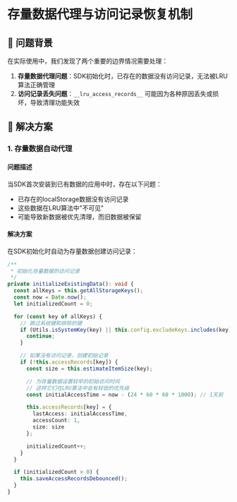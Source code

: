 # 存量数据代理与访问记录恢复机制

## 🎯 问题背景

在实际使用中，我们发现了两个重要的边界情况需要处理：

1. **存量数据代理问题**：SDK初始化时，已存在的数据没有访问记录，无法被LRU算法正确管理
2. **访问记录丢失问题**：`__lru_access_records__` 可能因为各种原因丢失或损坏，导致清理功能失效

## 🚀 解决方案

### 1. 存量数据自动代理

#### 问题描述
当SDK首次安装到已有数据的应用中时，存在以下问题：
- 已存在的localStorage数据没有访问记录
- 这些数据在LRU算法中"不可见"
- 可能导致新数据被优先清理，而旧数据被保留

#### 解决方案
在SDK初始化时自动为存量数据创建访问记录：

```typescript
/**
 * 初始化存量数据的访问记录
 */
private initializeExistingData(): void {
  const allKeys = this.getAllStorageKeys();
  const now = Date.now();
  let initializedCount = 0;

  for (const key of allKeys) {
    // 跳过系统键和排除的键
    if (Utils.isSystemKey(key) || this.config.excludeKeys.includes(key)) {
      continue;
    }

    // 如果没有访问记录，创建初始记录
    if (!this.accessRecords[key]) {
      const size = this.estimateItemSize(key);

      // 为存量数据设置较早的初始访问时间
      // 这样它们在LRU算法中会有较低的优先级
      const initialAccessTime = now - (24 * 60 * 60 * 1000); // 1天前

      this.accessRecords[key] = {
        lastAccess: initialAccessTime,
        accessCount: 1,
        size: size
      };

      initializedCount++;
    }
  }

  if (initializedCount > 0) {
    this.saveAccessRecordsDebounced();
  }
}
```